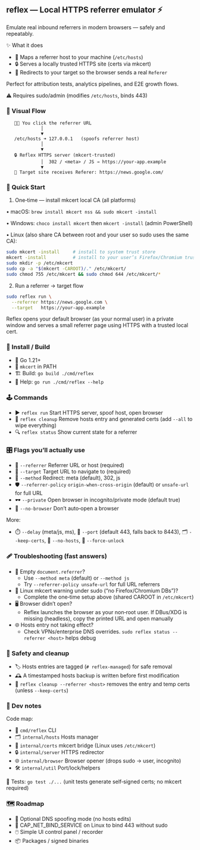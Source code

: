 ## reflex — Local HTTPS referrer emulator ⚡️

Emulate real inbound referrers in modern browsers — safely and repeatably.

✨ What it does
- 🧭 Maps a referrer host to your machine (`/etc/hosts`)
- 🔒 Serves a locally trusted HTTPS site (certs via mkcert)
- 🚀 Redirects to your target so the browser sends a real `Referer`

Perfect for attribution tests, analytics pipelines, and E2E growth flows.

⚠️ Requires sudo/admin (modifies `/etc/hosts`, binds 443)

### 🧩 Visual Flow

```text
   🧑‍💻 You click the referrer URL
             │
             ▼
   /etc/hosts ➜ 127.0.0.1   (spoofs referrer host)
             │
             ▼
   🔒 Reflex HTTPS server (mkcert‑trusted)
             │  302 / <meta> / JS → https://your-app.example
             ▼
   🎯 Target site receives Referer: https://news.google.com/
```

### 🚀 Quick Start

1) One‑time — install mkcert local CA (all platforms)

• macOS: `brew install mkcert nss && sudo mkcert -install`

• Windows: `choco install mkcert` then `mkcert -install` (admin PowerShell)

• Linux (also share CA between root and your user so sudo uses the same CA):

```bash
sudo mkcert -install     # install to system trust store
mkcert -install          # install to your user’s Firefox/Chromium trust
sudo mkdir -p /etc/mkcert
sudo cp -a "$(mkcert -CAROOT)/." /etc/mkcert/
sudo chmod 755 /etc/mkcert && sudo chmod 644 /etc/mkcert/*
```

2) Run a referrer → target flow

```bash
sudo reflex run \
  --referrer https://news.google.com \
  --target   https://your-app.example
```

Reflex opens your default browser (as your normal user) in a private window and serves a small referrer page using HTTPS with a trusted local cert.

### 🔧 Install / Build

- 🦫 Go 1.21+
- 🔑 `mkcert` in PATH
- 🏗️ Build: `go build ./cmd/reflex`
- 📖 Help:  `go run ./cmd/reflex --help`

### 🕹️ Commands

- ▶️ `reflex run`     Start HTTPS server, spoof host, open browser
- 🧹 `reflex cleanup` Remove hosts entry and generated certs (add `--all` to wipe everything)
- 🔍 `reflex status`  Show current state for a referrer

### 🎛️ Flags you’ll actually use

- 🔗 `--referrer`          Referrer URL or host (required)
- 🎯 `--target`            Target URL to navigate to (required)
- 🔁 `--method`            Redirect: meta (default), 302, js
- 🛡️ `--referrer-policy`   `origin-when-cross-origin` (default) or `unsafe-url` for full URL
- 🕶️ `--private`           Open browser in incognito/private mode (default true)
- 🚫 `--no-browser`        Don’t auto‑open a browser

More:
- ⏱️ `--delay` (meta/js, ms), 🔌 `--port` (default 443, falls back to 8443), 🗂️ `--keep-certs`, 🧪 `--no-hosts`, 🧹 `--force-unlock`

### 🩹 Troubleshooting (fast answers)

- 🥚 Empty `document.referrer`?
  - Use `--method meta` (default) or `--method js`
  - Try `--referrer-policy unsafe-url` for full URL referrers
- 🧪 Linux mkcert warning under sudo (“no Firefox/Chromium DBs”)?
  - Complete the one‑time setup above (shared CAROOT in `/etc/mkcert`)
- 🖥️ Browser didn’t open?
  - Reflex launches the browser as your non‑root user. If DBus/XDG is missing (headless), copy the printed URL and open manually
- 🌐 Hosts entry not taking effect?
  - Check VPNs/enterprise DNS overrides. `sudo reflex status --referrer <host>` helps debug

### 🧼 Safety and cleanup

- 🏷️ Hosts entries are tagged (`# reflex-managed`) for safe removal
- 🕰️ A timestamped hosts backup is written before first modification
- 🧽 `reflex cleanup --referrer <host>` removes the entry and temp certs (unless `--keep-certs`)

### 🧰 Dev notes

Code map:
- 🧩 `cmd/reflex`  CLI
- 🗂️ `internal/hosts`  Hosts manager
- 🔑 `internal/certs`  mkcert bridge (Linux uses `/etc/mkcert`)
- 🔒 `internal/server` HTTPS redirector
- 🌐 `internal/browser` Browser opener (drops sudo → user, incognito)
- 🛠️ `internal/util`   Port/lock/helpers

🧪 Tests: `go test ./...` (unit tests generate self‑signed certs; no mkcert required)

### 🗺️ Roadmap

- 🧭 Optional DNS spoofing mode (no hosts edits)
- 🧷 CAP_NET_BIND_SERVICE on Linux to bind 443 without sudo
- 🖱️ Simple UI control panel / recorder
- 📦 Packages / signed binaries
